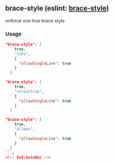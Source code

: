 <!-- Start:AutoDoc:: Modify `src/readme/rules.ts` and run `gulp readme` to update block -->
## brace-style (eslint: [brace-style](http://eslint.org/docs/rules/brace-style))

enforce one true brace style

### Usage

```json
"brace-style": [
    true,
    "1tbs",
    {
      "allowSingleLine": true
    }
  ]
```

```json
"brace-style": [
    true,
    "stroustrup",
    {
      "allowSingleLine": true
    }
  ]
```

```json
"brace-style": [
    true,
    "allman",
    {
      "allowSingleLine": true
    }
  ]
```;
<!-- End:AutoDoc -->
